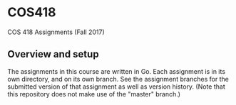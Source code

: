 # COS418

COS 418 Assignments (Fall 2017)

## Overview and setup

The assignments in this course are written in Go. Each assignment is in its own directory, and on its own branch. See the assignment branches for the submitted version of that assignment as well as version history. (Note that this repository does not make use of the "master" branch.)
